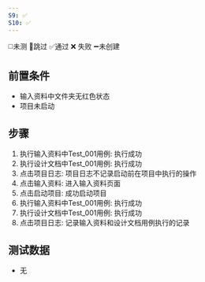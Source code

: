 ```yaml
---
S9: ✅
S10: ✅
---
```

◻️未测    🚫跳过     ✅通过    ❌ 失败    ➖未创建

## 前置条件

- 输入资料中文件夹无红色状态
- 项目未启动

## 步骤

1. 执行输入资料中Test_001用例: 执行成功
2. 执行设计文档中Test_001用例: 执行成功
3. 点击项目日志: 项目日志不记录启动前在项目中执行的操作
4. 点击输入资料: 进入输入资料页面
5. 点击启动项目: 成功启动项目
6. 执行输入资料中Test_001用例: 执行成功
7. 执行设计文档中Test_001用例: 执行成功
8. 点击项目日志: 记录输入资料和设计文档用例执行的记录

## 测试数据

- 无
